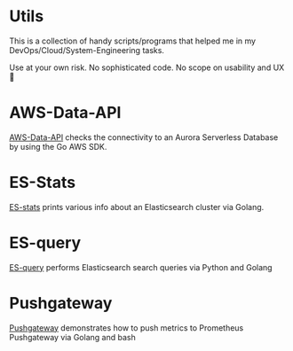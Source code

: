# Utils

This is a collection of handy scripts/programs that helped me in my DevOps/Cloud/System-Engineering tasks.

Use at your own risk. No sophisticated code. No scope on usability and UX 🙂

# AWS-Data-API

[AWS-Data-API](aws-data-api) checks the connectivity to an Aurora Serverless Database by using the Go AWS SDK.

# ES-Stats

[ES-stats](es-stats) prints various info about an Elasticsearch cluster via Golang.

# ES-query

[ES-query](es-query) performs Elasticsearch search queries via Python and Golang

# Pushgateway

[Pushgateway](pushgateway) demonstrates how to push metrics to Prometheus Pushgateway via Golang and bash
